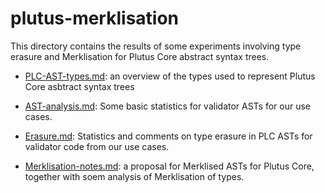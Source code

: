 # plutus-merklisation

This directory contains the results of some experiments involving type erasure
and Merklisation for Plutus Core abstract syntax trees.

  * [PLC-AST-types.md](./PLC-AST-types.md): an overview of the types used to represent Plutus Core asbtract syntax trees
  * [AST-analysis.md](./AST-analysis.md): Some basic statistics for validator ASTs for our use cases.

  * [Erasure.md](./Erasure.md): Statistics and comments on type
    erasure in PLC ASTs for validator code from our use cases.

  * [Merklisation-notes.md](./Merklisation-notes.md): a proposal for Merklised ASTs for Plutus Core, together with
    soem analysis of Merklisation of types.


